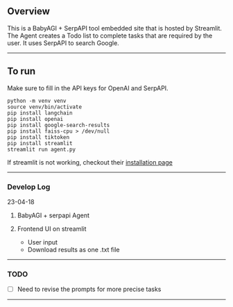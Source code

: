 ## Overview

This is a BabyAGI + SerpAPI tool embedded site that is hosted by Streamlit.
The Agent creates a Todo list to complete tasks that are required by the user. It uses SerpAPI to search Google.

---

## To run

Make sure to fill in the API keys for OpenAI and SerpAPI.

```
python -m venv venv
source venv/bin/activate
pip install langchain
pip install openai
pip install google-search-results
pip install faiss-cpu > /dev/null
pip install tiktoken
pip install streamlit
streamlit run agent.py

```
If streamlit is not working, checkout their [installation page](https://docs.streamlit.io/library/get-started/installation)

---

### Develop Log

23-04-18

1. BabyAGI + serpapi Agent

2. Frontend UI on streamlit
   - User input
   - Download results as one .txt file

---

### TODO

- [ ] Need to revise the prompts for more precise tasks

---
